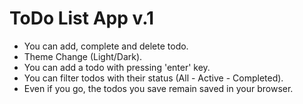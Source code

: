 # ToDo List App v.1
  - You can add, complete and delete todo.
  - Theme Change (Light/Dark).
  - You can add a todo with pressing 'enter' key.
  - You can filter todos with their status (All - Active - Completed).
  - Even if you go, the todos you save remain saved in your browser.
